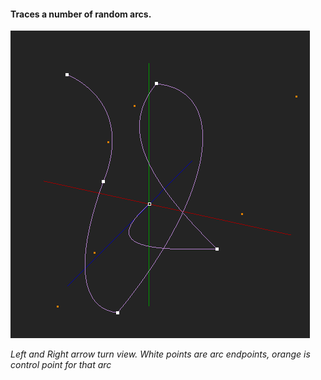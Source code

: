 #### Traces a number of random arcs.

![screen](/components/screen.png)

*Left and Right arrow turn view.
White points are arc endpoints, orange is control point for that arc*